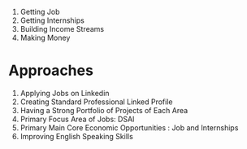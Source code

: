 <!-- MOTIVATIONS SET 1 : GETTING JOB and INTERNSHIP-->

1. Getting Job
2. Getting Internships
3. Building Income Streams
4. Making Money

# Approaches

1. Applying Jobs on Linkedin
2. Creating Standard Professional Linked Profile
3. Having a Strong Portfolio of Projects of Each Area
4. Primary Focus Area of Jobs: DSAI
5. Primary Main Core Economic Opportunities : Job and Internships
6. Improving English Speaking Skills
